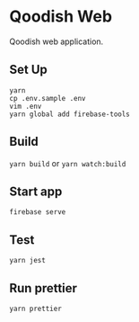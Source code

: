 # Qoodish Web
Qoodish web application.

## Set Up
`yarn`  
`cp .env.sample .env`  
`vim .env`  
`yarn global add firebase-tools`

## Build
`yarn build`
or
`yarn watch:build`

## Start app
`firebase serve`

## Test
`yarn jest`

## Run prettier
`yarn prettier`

